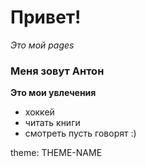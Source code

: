 # Привет! 
_Это мой pages_

### Меня зовут Антон

**Это мои увлечения**

- хоккей 
- читать книги 
- смотреть пусть говорят :)

theme: THEME-NAME
